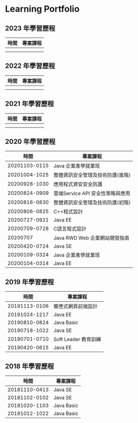 # Learning Portfolio



## 2023 年學習歷程

| 時間 | 專案課程 |
| ---- | -------- |
|      |          |
|      |          |



## 2022 年學習歷程

| 時間 | 專案課程 |
| ---- | -------- |
|      |          |
|      |          |



## 2021 年學習歷程

| 時間 | 專案課程 |
| ---- | -------- |
|      |          |
|      |          |



## 2020 年學習歷程

| 時間          | 專案課程                         |
| ------------- | -------------------------------- |
| 20201103-0115 | Java 企業產學就業班              |
| 20201004-1025 | 整體資訊安全管理及技術防護(進階) |
| 20200928-1030 | 應用程式資安安全防護             |
| 20200824-0909 | 雲端Service API 安全性策略與應用 |
| 20200816-0830 | 整體資訊安全管理及技術防護(初階) |
| 20200806-0825 | C++程式設計                      |
| 20200727-0921 | Java EE                          |
| 20200709-0728 | C語言程式設計                    |
| 20200707      | Java RWD Web 企業網站開發指南    |
| 20200420-0724 | Java SE                          |
| 20200109-0324 | Java 企業產學就業班              |
| 20200104-0314 | Java EE                          |



## 2019 年學習歷程

| 時間          | 專案課程             |
| ------------- | -------------------- |
| 20191113-0106 | 響應式網頁前端設計   |
| 20191024-1217 | Java EE              |
| 20190810-0824 | Java Basic           |
| 20190718-1022 | Java SE              |
| 20190701-0710 | Soft Leader 教育訓練 |
| 20190420-0615 | Java EE              |



## 2018 年學習歷程

| 時間          | 專案課程   |
| ------------- | ---------- |
| 20181110-0413 | Java SE    |
| 20181102-0102 | Java SE    |
| 20181020-1103 | Java Basic |
| 20181012-1022 | Java Basic |